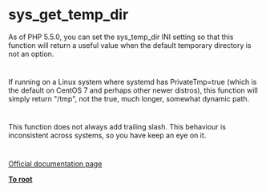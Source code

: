 # sys_get_temp_dir





As of PHP 5.5.0, you can set the sys_temp_dir INI setting so that this function will return a useful value when the default temporary directory is not an option.

  

#



If running on a Linux system where systemd has PrivateTmp=true (which is the default on CentOS 7 and perhaps other newer distros), this function will simply return &quot;/tmp&quot;, not the true, much longer, somewhat dynamic path.

  

#



This function does not always add trailing slash. This behaviour is inconsistent across systems, so you have keep an eye on it.

  

#

[Official documentation page](https://www.php.net/manual/en/function.sys-get-temp-dir.php)

**[To root](/README.md)**